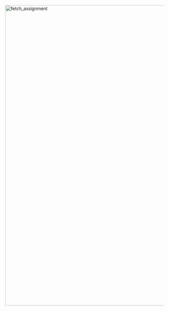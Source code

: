 <img width="952" alt="fetch_assignment" src="https://github.com/abhisheky1510/Fetch_data/assets/67820233/b32fa3f6-2c93-4da9-af52-9b6da17c2c5b">
